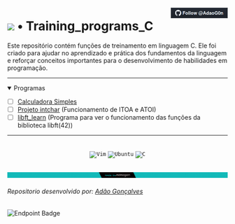 <a href="https://github.com/AdaoG0n" style="pointer-events: none;"> <img src="https://github.com/AdaoG0n/AdaoG0n/blob/main/assests/Followbutton.png" width="130" align="right"/></a>

# <a href="#" style="pointer-events: none;"> <img src="https://img.shields.io/badge/status-In_Progress-success?color=black&style=flat-square"/></a>  • Training_programs_C 
<!---  <a href="#" style="pointer-events: none;">
 <img align="right" src="" width="400"/>
 </a> --->

Este repositório contém funções de treinamento em linguagem C. Ele foi criado para ajudar no aprendizado e prática dos fundamentos da linguagem e reforçar conceitos importantes para o desenvolvimento de habilidades em programação.

---
<details open>
<summary>Programas</summary>

- [ ] [Calculadora Simples](https://github.com/AdaoG0n/Training_programs_C/tree/main/Calculcadora_simples_C)
- [ ] [Projeto intchar](https://github.com/AdaoG0n/Training_programs_C/tree/main/Projeto_intchar) (Funcionamento de ITOA e ATOI)
- [ ] [libft_learn](https://github.com/AdaoG0n/Training_programs_C/tree/main/libft_learn) (Programa para ver o funcionamento das funções da biblioteca libft(42))

</details>




---

######  
<div align="center">
<code><img width="30" src="https://user-images.githubusercontent.com/25181517/192108889-232b3431-a585-4b36-a62d-9078bd3641d9.png" alt="Vim" title="Vim"/></code>
<code><img width="30" src="https://user-images.githubusercontent.com/25181517/186884153-99edc188-e4aa-4c84-91b0-e2df260ebc33.png" alt="Ubuntu" title="Ubuntu"/></code>
<code><img width="30" src="https://user-images.githubusercontent.com/25181517/192106070-46255bcf-65e6-4c6b-a296-bf8d0d8fb2a7.png" alt="C" title="C"/></code>
</div>
</br>

![](https://github.com/AdaoG0n/AdaoG0n/blob/main/assests/animated%20gifs/madeby.gif)
###### Repositorio desenvolvido por: <a href="https://github.com/AdaoG0n">Adão Gonçalves</a>
![Endpoint Badge](https://img.shields.io/endpoint?url=https%3A%2F%2Fhits.dwyl.com%2FAdaoG0n%2FTraining_programs_c.json&style=flat-square&labelColor=black&color=blue)
